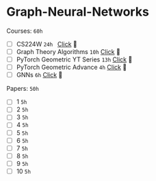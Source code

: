 # Graph-Neural-Networks

Courses: ```60h```
- [ ] CS224W ```24h ``` [Click](https://www.youtube.com/watch?v=JAB_plj2rbA&list=PLoROMvodv4rPLKxIpqhjhPgdQy7imNkDn) 🌿
- [ ] Graph Theory Algorithms ``` 10h ``` [Click](https://www.udemy.com/course/graph-theory-algorithms/) 🌱
- [ ] PyTorch Geometric YT Series ``` 13h ``` [Click](https://www.youtube.com/watch?v=JtDgmmQ60x8&list=PLGMXrbDNfqTzqxB1IGgimuhtfAhGd8lHF) 🌱
- [ ] PyTorch Geometric Advance ```4h```  [Click](https://www.youtube.com/playlist?list=PLGMXrbDNfqTwPxitLVHEbT9Pd6-oR_cud) 🌱
- [ ] GNNs ```6h``` [Click](https://www.youtube.com/watch?v=uFLeKkXWq2c&list=PLBoQnSflObckArGNhOcNg7lQG_f0ZlHF5) 🌱

Papers: ```50h```
- [ ] 1 ```5h```
- [ ] 2 ```5h```
- [ ] 3 ```5h```
- [ ] 4 ```5h```
- [ ] 5 ```5h```
- [ ] 6 ```5h```
- [ ] 7 ```5h```
- [ ] 8 ```5h```
- [ ] 9 ```5h```
- [ ] 10 ```5h```

